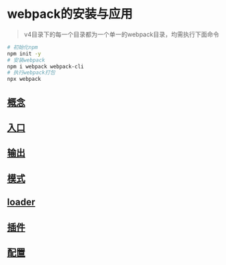 # webpack的安装与应用
> v4目录下的每一个目录都为一个单一的webpack目录，均需执行下面命令
```bash
# 初始化npm
npm init -y
# 安装webpack
npm i webpack webpack-cli
# 执行webpack打包
npx webpack
```

## [概念](./01-concept/01-concept/concept.md)
## [入口](./01-concept/02-entry/entry.md)
## [输出](./01-concept/03-output/output.md)
## [模式](./01-concept/04-mode/mode.md)
## [loader](./01-concept/05-loader/loader.md)
## [插件](./01-concept/06-plugin/plugin.md)
## [配置](./01-concept/07-configuration/configuration.md)
